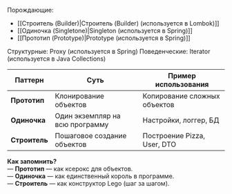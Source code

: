Порождающие:
 - [[Строитель (Builder)|Строитель (Builder) (используется в Lombok)]]
 - [[Одиночка (Singletone)|Singleton (используется в Spring)]]
 - [[Прототип (Prototype)|Prototype (используется в Spring)]]

Структурные: Proxy (используется в Spring)
Поведенческие: Iterator (используется в Java Collections)

| Паттерн    | Суть                          | Пример использования          |
|------------|-------------------------------|-------------------------------|
| **Прототип** | Клонирование объектов        | Копирование сложных объектов |
| **Одиночка** | Один экземпляр на всю программу | Настройки, логгер, БД        |
| **Строитель** | Пошаговое создание объектов  | Построение Pizza, User, DTO  |

**Как запомнить?**  
— **Прототип** — как ксерокс для объектов.  
— **Одиночка** — как единственный король в программе.  
— **Строитель** — как конструктор Lego (шаг за шагом).  